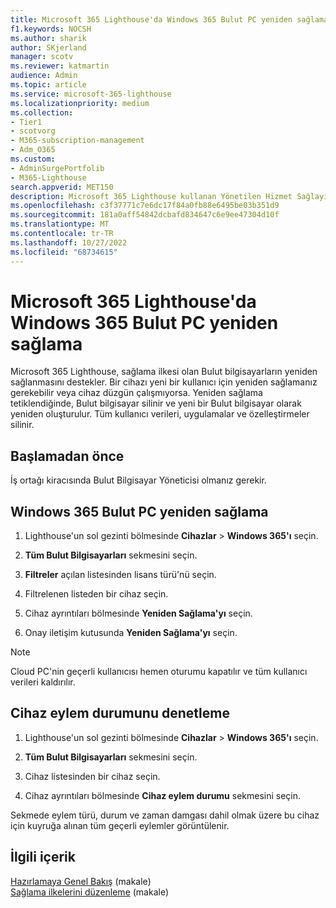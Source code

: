 ```yaml
---
title: Microsoft 365 Lighthouse'da Windows 365 Bulut PC yeniden sağlama
f1.keywords: NOCSH
ms.author: sharik
author: SKjerland
manager: scotv
ms.reviewer: katmartin
audience: Admin
ms.topic: article
ms.service: microsoft-365-lighthouse
ms.localizationpriority: medium
ms.collection:
- Tier1
- scotvorg
- M365-subscription-management
- Adm_O365
ms.custom:
- AdminSurgePortfolib
- M365-Lighthouse
search.appverid: MET150
description: Microsoft 365 Lighthouse kullanan Yönetilen Hizmet Sağlayıcıları (MSP) için Windows 365 Bulut PC Microsoft 365 Lighthouse'da yeniden sağlamayı öğrenin.
ms.openlocfilehash: c3f37771c7e6dc17f84a0fb88e6495be03b351d9
ms.sourcegitcommit: 181a0aff54842dcbafd834647c6e9ee47304d10f
ms.translationtype: MT
ms.contentlocale: tr-TR
ms.lasthandoff: 10/27/2022
ms.locfileid: "68734615"
---
```

# <a name="reprovision-a-windows-365-cloud-pc-in-microsoft-365-lighthouse"></a>Microsoft 365 Lighthouse'da Windows 365 Bulut PC yeniden sağlama

Microsoft 365 Lighthouse, sağlama ilkesi olan Bulut bilgisayarların yeniden sağlanmasını destekler. Bir cihazı yeni bir kullanıcı için yeniden sağlamanız gerekebilir veya cihaz düzgün çalışmıyorsa. Yeniden sağlama tetiklendiğinde, Bulut bilgisayar silinir ve yeni bir Bulut bilgisayar olarak yeniden oluşturulur. Tüm kullanıcı verileri, uygulamalar ve özelleştirmeler silinir.

## <a name="before-you-begin"></a>Başlamadan önce

İş ortağı kiracısında Bulut Bilgisayar Yöneticisi olmanız gerekir.

## <a name="reprovision-a-windows-365-cloud-pc"></a>Windows 365 Bulut PC yeniden sağlama

1. Lighthouse'un sol gezinti bölmesinde **Cihazlar** >  **Windows 365'ı** seçin.

2. **Tüm Bulut Bilgisayarları** sekmesini seçin.

3. **Filtreler** açılan listesinden lisans türü'nü seçin.

4. Filtrelenen listeden bir cihaz seçin.

5. Cihaz ayrıntıları bölmesinde **Yeniden Sağlama'yı** seçin.

6. Onay iletişim kutusunda **Yeniden Sağlama'yı** seçin.

> [!NOTE]
> Cloud PC'nin geçerli kullanıcısı hemen oturumu kapatılır ve tüm kullanıcı verileri kaldırılır.

## <a name="check-the-device-action-status"></a>Cihaz eylem durumunu denetleme

1. Lighthouse'un sol gezinti bölmesinde **Cihazlar** >  **Windows 365'ı** seçin.

2. **Tüm Bulut Bilgisayarları** sekmesini seçin.

3. Cihaz listesinden bir cihaz seçin.

4. Cihaz ayrıntıları bölmesinde **Cihaz eylem durumu** sekmesini seçin.

Sekmede eylem türü, durum ve zaman damgası dahil olmak üzere bu cihaz için kuyruğa alınan tüm geçerli eylemler görüntülenir.

## <a name="related-content"></a>İlgili içerik

[Hazırlamaya Genel Bakış](/windows-365/enterprise/provisioning) (makale)\
[Sağlama ilkelerini düzenleme](/windows-365/enterprise/edit-provisioning-policy) (makale)
